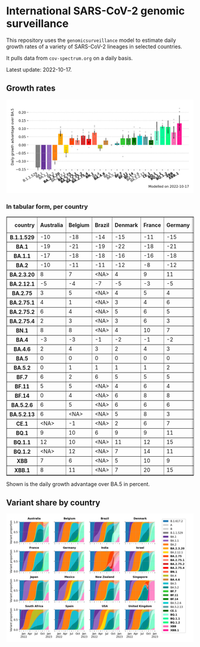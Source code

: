 # International SARS-CoV-2 genomic surveillance

This repository uses the `genomicsurveillance` model to estimate daily growth rates of a variety of SARS-CoV-2 lineages in selected countries.

It pulls data from `cov-spectrum.org` on a daily basis.

Latest update: 2022-10-17.

## Growth rates
![Growth rates](plots/growth-rate-latest.png)

### In tabular form, per country

<table border="1" class="dataframe">
  <thead>
    <tr style="text-align: right;">
      <th>country</th>
      <th>Australia</th>
      <th>Belgium</th>
      <th>Brazil</th>
      <th>Denmark</th>
      <th>France</th>
      <th>Germany</th>
      <th>India</th>
      <th>Israel</th>
      <th>Japan</th>
      <th>Mexico</th>
      <th>New Zealand</th>
      <th>Singapore</th>
      <th>South Africa</th>
      <th>Spain</th>
      <th>USA</th>
      <th>United Kingdom</th>
    </tr>
  </thead>
  <tbody>
    <tr>
      <th>B.1.1.529</th>
      <td>-10</td>
      <td>-18</td>
      <td>-14</td>
      <td>-15</td>
      <td>-11</td>
      <td>-15</td>
      <td>-2</td>
      <td>-18</td>
      <td>-17</td>
      <td>-18</td>
      <td>-13</td>
      <td>&lt;NA&gt;</td>
      <td>-13</td>
      <td>-14</td>
      <td>-14</td>
      <td>-17</td>
    </tr>
    <tr>
      <th>BA.1</th>
      <td>-19</td>
      <td>-21</td>
      <td>-19</td>
      <td>-22</td>
      <td>-18</td>
      <td>-21</td>
      <td>-14</td>
      <td>-22</td>
      <td>-21</td>
      <td>-19</td>
      <td>-25</td>
      <td>-16</td>
      <td>-16</td>
      <td>-20</td>
      <td>-22</td>
      <td>-22</td>
    </tr>
    <tr>
      <th>BA.1.1</th>
      <td>-17</td>
      <td>-18</td>
      <td>-18</td>
      <td>-16</td>
      <td>-16</td>
      <td>-18</td>
      <td>-12</td>
      <td>-19</td>
      <td>-18</td>
      <td>-17</td>
      <td>-14</td>
      <td>-9</td>
      <td>-14</td>
      <td>-17</td>
      <td>-19</td>
      <td>-19</td>
    </tr>
    <tr>
      <th>BA.2</th>
      <td>-10</td>
      <td>-11</td>
      <td>-11</td>
      <td>-12</td>
      <td>-8</td>
      <td>-12</td>
      <td>-4</td>
      <td>-11</td>
      <td>-10</td>
      <td>-10</td>
      <td>-9</td>
      <td>-4</td>
      <td>-8</td>
      <td>-9</td>
      <td>-11</td>
      <td>-11</td>
    </tr>
    <tr>
      <th>BA.2.3.20</th>
      <td>8</td>
      <td>7</td>
      <td>&lt;NA&gt;</td>
      <td>4</td>
      <td>9</td>
      <td>11</td>
      <td>&lt;NA&gt;</td>
      <td>4</td>
      <td>9</td>
      <td>&lt;NA&gt;</td>
      <td>3</td>
      <td>11</td>
      <td>&lt;NA&gt;</td>
      <td>&lt;NA&gt;</td>
      <td>7</td>
      <td>1</td>
    </tr>
    <tr>
      <th>BA.2.12.1</th>
      <td>-5</td>
      <td>-4</td>
      <td>-7</td>
      <td>-5</td>
      <td>-3</td>
      <td>-5</td>
      <td>-5</td>
      <td>-6</td>
      <td>-7</td>
      <td>-7</td>
      <td>-6</td>
      <td>-2</td>
      <td>-3</td>
      <td>-4</td>
      <td>-7</td>
      <td>-5</td>
    </tr>
    <tr>
      <th>BA.2.75</th>
      <td>3</td>
      <td>5</td>
      <td>&lt;NA&gt;</td>
      <td>4</td>
      <td>5</td>
      <td>4</td>
      <td>4</td>
      <td>4</td>
      <td>3</td>
      <td>6</td>
      <td>3</td>
      <td>6</td>
      <td>-1</td>
      <td>8</td>
      <td>4</td>
      <td>4</td>
    </tr>
    <tr>
      <th>BA.2.75.1</th>
      <td>4</td>
      <td>1</td>
      <td>&lt;NA&gt;</td>
      <td>3</td>
      <td>4</td>
      <td>6</td>
      <td>5</td>
      <td>3</td>
      <td>1</td>
      <td>&lt;NA&gt;</td>
      <td>1</td>
      <td>5</td>
      <td>-3</td>
      <td>4</td>
      <td>3</td>
      <td>3</td>
    </tr>
    <tr>
      <th>BA.2.75.2</th>
      <td>6</td>
      <td>4</td>
      <td>&lt;NA&gt;</td>
      <td>5</td>
      <td>6</td>
      <td>5</td>
      <td>9</td>
      <td>5</td>
      <td>4</td>
      <td>&lt;NA&gt;</td>
      <td>3</td>
      <td>8</td>
      <td>&lt;NA&gt;</td>
      <td>9</td>
      <td>5</td>
      <td>5</td>
    </tr>
    <tr>
      <th>BA.2.75.4</th>
      <td>2</td>
      <td>3</td>
      <td>&lt;NA&gt;</td>
      <td>3</td>
      <td>6</td>
      <td>3</td>
      <td>8</td>
      <td>&lt;NA&gt;</td>
      <td>-1</td>
      <td>&lt;NA&gt;</td>
      <td>&lt;NA&gt;</td>
      <td>7</td>
      <td>&lt;NA&gt;</td>
      <td>&lt;NA&gt;</td>
      <td>3</td>
      <td>3</td>
    </tr>
    <tr>
      <th>BN.1</th>
      <td>8</td>
      <td>8</td>
      <td>&lt;NA&gt;</td>
      <td>4</td>
      <td>10</td>
      <td>7</td>
      <td>12</td>
      <td>7</td>
      <td>9</td>
      <td>&lt;NA&gt;</td>
      <td>2</td>
      <td>11</td>
      <td>&lt;NA&gt;</td>
      <td>&lt;NA&gt;</td>
      <td>7</td>
      <td>7</td>
    </tr>
    <tr>
      <th>BA.4</th>
      <td>-3</td>
      <td>-3</td>
      <td>-1</td>
      <td>-2</td>
      <td>-1</td>
      <td>-2</td>
      <td>-3</td>
      <td>-2</td>
      <td>-4</td>
      <td>-2</td>
      <td>-3</td>
      <td>-2</td>
      <td>-2</td>
      <td>-1</td>
      <td>-2</td>
      <td>-2</td>
    </tr>
    <tr>
      <th>BA.4.6</th>
      <td>2</td>
      <td>4</td>
      <td>3</td>
      <td>2</td>
      <td>4</td>
      <td>3</td>
      <td>4</td>
      <td>3</td>
      <td>2</td>
      <td>3</td>
      <td>2</td>
      <td>2</td>
      <td>0</td>
      <td>4</td>
      <td>2</td>
      <td>2</td>
    </tr>
    <tr>
      <th>BA.5</th>
      <td>0</td>
      <td>0</td>
      <td>0</td>
      <td>0</td>
      <td>0</td>
      <td>0</td>
      <td>0</td>
      <td>0</td>
      <td>0</td>
      <td>0</td>
      <td>0</td>
      <td>0</td>
      <td>0</td>
      <td>0</td>
      <td>0</td>
      <td>0</td>
    </tr>
    <tr>
      <th>BA.5.2</th>
      <td>0</td>
      <td>1</td>
      <td>1</td>
      <td>1</td>
      <td>1</td>
      <td>2</td>
      <td>0</td>
      <td>1</td>
      <td>2</td>
      <td>1</td>
      <td>0</td>
      <td>1</td>
      <td>0</td>
      <td>1</td>
      <td>1</td>
      <td>1</td>
    </tr>
    <tr>
      <th>BF.7</th>
      <td>6</td>
      <td>2</td>
      <td>6</td>
      <td>5</td>
      <td>5</td>
      <td>5</td>
      <td>-1</td>
      <td>5</td>
      <td>5</td>
      <td>5</td>
      <td>4</td>
      <td>9</td>
      <td>-7</td>
      <td>6</td>
      <td>5</td>
      <td>5</td>
    </tr>
    <tr>
      <th>BF.11</th>
      <td>5</td>
      <td>5</td>
      <td>&lt;NA&gt;</td>
      <td>4</td>
      <td>6</td>
      <td>4</td>
      <td>&lt;NA&gt;</td>
      <td>4</td>
      <td>3</td>
      <td>4</td>
      <td>0</td>
      <td>8</td>
      <td>&lt;NA&gt;</td>
      <td>4</td>
      <td>4</td>
      <td>3</td>
    </tr>
    <tr>
      <th>BF.14</th>
      <td>0</td>
      <td>4</td>
      <td>&lt;NA&gt;</td>
      <td>6</td>
      <td>8</td>
      <td>8</td>
      <td>7</td>
      <td>0</td>
      <td>1</td>
      <td>1</td>
      <td>&lt;NA&gt;</td>
      <td>&lt;NA&gt;</td>
      <td>0</td>
      <td>11</td>
      <td>5</td>
      <td>6</td>
    </tr>
    <tr>
      <th>BA.5.2.6</th>
      <td>6</td>
      <td>5</td>
      <td>&lt;NA&gt;</td>
      <td>6</td>
      <td>6</td>
      <td>6</td>
      <td>6</td>
      <td>6</td>
      <td>6</td>
      <td>1</td>
      <td>7</td>
      <td>8</td>
      <td>2</td>
      <td>11</td>
      <td>4</td>
      <td>5</td>
    </tr>
    <tr>
      <th>BA.5.2.13</th>
      <td>6</td>
      <td>&lt;NA&gt;</td>
      <td>&lt;NA&gt;</td>
      <td>5</td>
      <td>8</td>
      <td>3</td>
      <td>&lt;NA&gt;</td>
      <td>&lt;NA&gt;</td>
      <td>&lt;NA&gt;</td>
      <td>&lt;NA&gt;</td>
      <td>&lt;NA&gt;</td>
      <td>&lt;NA&gt;</td>
      <td>&lt;NA&gt;</td>
      <td>4</td>
      <td>5</td>
      <td>5</td>
    </tr>
    <tr>
      <th>CE.1</th>
      <td>&lt;NA&gt;</td>
      <td>-1</td>
      <td>&lt;NA&gt;</td>
      <td>2</td>
      <td>6</td>
      <td>7</td>
      <td>&lt;NA&gt;</td>
      <td>&lt;NA&gt;</td>
      <td>&lt;NA&gt;</td>
      <td>&lt;NA&gt;</td>
      <td>&lt;NA&gt;</td>
      <td>&lt;NA&gt;</td>
      <td>&lt;NA&gt;</td>
      <td>&lt;NA&gt;</td>
      <td>1</td>
      <td>3</td>
    </tr>
    <tr>
      <th>BQ.1</th>
      <td>9</td>
      <td>10</td>
      <td>6</td>
      <td>9</td>
      <td>9</td>
      <td>11</td>
      <td>&lt;NA&gt;</td>
      <td>9</td>
      <td>10</td>
      <td>10</td>
      <td>4</td>
      <td>13</td>
      <td>1</td>
      <td>10</td>
      <td>9</td>
      <td>8</td>
    </tr>
    <tr>
      <th>BQ.1.1</th>
      <td>12</td>
      <td>10</td>
      <td>&lt;NA&gt;</td>
      <td>11</td>
      <td>12</td>
      <td>15</td>
      <td>&lt;NA&gt;</td>
      <td>12</td>
      <td>13</td>
      <td>&lt;NA&gt;</td>
      <td>&lt;NA&gt;</td>
      <td>&lt;NA&gt;</td>
      <td>5</td>
      <td>10</td>
      <td>12</td>
      <td>11</td>
    </tr>
    <tr>
      <th>BQ.1.2</th>
      <td>&lt;NA&gt;</td>
      <td>12</td>
      <td>&lt;NA&gt;</td>
      <td>7</td>
      <td>14</td>
      <td>11</td>
      <td>&lt;NA&gt;</td>
      <td>11</td>
      <td>&lt;NA&gt;</td>
      <td>&lt;NA&gt;</td>
      <td>&lt;NA&gt;</td>
      <td>15</td>
      <td>&lt;NA&gt;</td>
      <td>&lt;NA&gt;</td>
      <td>9</td>
      <td>10</td>
    </tr>
    <tr>
      <th>XBB</th>
      <td>7</td>
      <td>6</td>
      <td>&lt;NA&gt;</td>
      <td>5</td>
      <td>10</td>
      <td>9</td>
      <td>14</td>
      <td>1</td>
      <td>8</td>
      <td>&lt;NA&gt;</td>
      <td>5</td>
      <td>16</td>
      <td>&lt;NA&gt;</td>
      <td>&lt;NA&gt;</td>
      <td>6</td>
      <td>6</td>
    </tr>
    <tr>
      <th>XBB.1</th>
      <td>8</td>
      <td>11</td>
      <td>&lt;NA&gt;</td>
      <td>7</td>
      <td>20</td>
      <td>15</td>
      <td>21</td>
      <td>&lt;NA&gt;</td>
      <td>11</td>
      <td>&lt;NA&gt;</td>
      <td>9</td>
      <td>23</td>
      <td>&lt;NA&gt;</td>
      <td>&lt;NA&gt;</td>
      <td>13</td>
      <td>8</td>
    </tr>
  </tbody>
</table>

Shown is the daily growth advantage over BA.5 in percent.

## Variant share by country

![Variant share by country](plots/variant-share-latest.png)